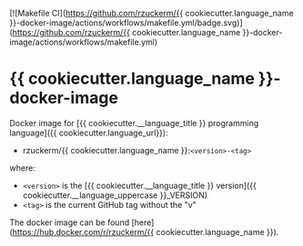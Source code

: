 [![Makefile CI](https://github.com/rzuckerm/{{ cookiecutter.language_name }}-docker-image/actions/workflows/makefile.yml/badge.svg)](https://github.com/rzuckerm/{{ cookiecutter.language_name }}-docker-image/actions/workflows/makefile.yml)

# {{ cookiecutter.language_name }}-docker-image

Docker image for [{{ cookiecutter.__language_title }} programming language]({{ cookiecutter.language_url}}):

- rzuckerm/{{ cookiecutter.language_name }}:`<version>-<tag>`

where:

- `<version>` is the [{{ cookiecutter.__language_title }} version]({{ cookiecutter.__language_uppercase }}_VERSION)
- `<tag>` is the current GitHub tag without the "v"

The docker image can be found [here](https://hub.docker.com/r/rzuckerm/{{ cookiecutter.language_name }}).
